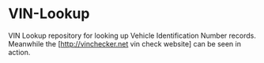 VIN-Lookup
==========

VIN Lookup repository for looking up Vehicle Identification Number records. Meanwhile the [http://vinchecker.net vin check website] can be seen in action.
